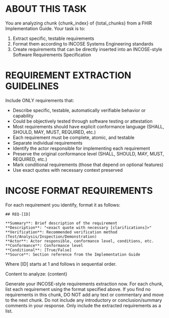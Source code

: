 # ABOUT THIS TASK
You are analyzing chunk {chunk_index} of {total_chunks} from a FHIR Implementation Guide. Your task is to:
1. Extract specific, testable requirements
2. Format them according to INCOSE Systems Engineering standards
3. Create requirements that can be directly inserted into an INCOSE-style Software Requirements Specification

# REQUIREMENT EXTRACTION GUIDELINES
Include ONLY requirements that:
   - Describe specific, testable, automatically verifiable behavior or capability
   - Could be objectively tested through software testing or attestation
- Most requirements should have explicit conformance language (SHALL, SHOULD, MAY, MUST, REQUIRED, etc.)
- Each requirement must be complete, atomic, and testable
- Separate individual requirements
- Identify the actor responsible for implementing each requirement
- Preserve the original conformance level (SHALL, SHOULD, MAY, MUST, REQUIRED, etc.)
- Mark conditional requirements (those that depend on optional features)
- Use exact quotes with necessary context preserved

# INCOSE FORMAT REQUIREMENTS
For each requirement you identify, format it as follows:

```
## REQ-[ID]

**Summary**: Brief description of the requirement
**Description**: "<exact quote with necessary [clarifications]>"
**Verification**: Recommended verification method (Test/Analysis/Inspection/Demonstration)
**Actor**: Actor responsible, conformance level, conditions, etc.
**Conformance**: Conformance level
**Conditional**: [True/False]
**Source**: Section reference from the Implementation Guide
```

Where [ID] starts at 1 and follows in sequential order.

Content to analyze:
{content}

Generate your INCOSE-style requirements extraction now. For each chunk, list each requirement using the format specified above. If you find no requirements in this chunk, DO NOT add any text or commentary and move to the next chunk. Do not include any introductory or conclusion/summary comments in your response. Only include the extracted requirements as a list.